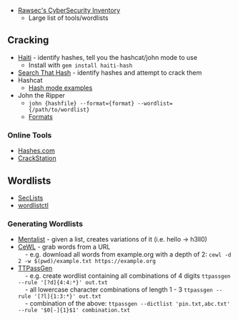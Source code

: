 - [Rawsec's CyberSecurity Inventory](https://inventory.raw.pm/tools.html#title-tools-cracking)
	- Large list of tools/wordlists
## Cracking
- [Haiti](https://noraj.github.io/haiti/#/) - identify hashes, tell you the hashcat/john mode to use
	- Install with `gem install haiti-hash`
- [Search That Hash](https://github.com/HashPals/Search-That-Hash) - identify hashes and attempt to crack them
- Hashcat
	- [Hash mode examples](https://hashcat.net/wiki/doku.php?id=example_hashes)
- John the Ripper
	- `john {hashfile} --format={format} --wordlist={/path/to/wordlist}`
	- [Formats](https://pentestmonkey.net/cheat-sheet/john-the-ripper-hash-formats)
### Online Tools
- [Hashes.com](https://hashes.com/en/decrypt/hash)
- [CrackStation](https://crackstation.net/)
## Wordlists
- [SecLists](https://github.com/danielmiessler/SecLists)  
- [wordlistctl](https://github.com/BlackArch/wordlistctl)   
### Generating Wordlists  
- [Mentalist](https://github.com/sc0tfree/mentalist) - given a list, creates variations of it (i.e. hello -> h3ll0)  
- [CeWL](https://github.com/digininja/CeWL) - grab words from a URL  
    - e.g. download all words from example.org with a depth of 2: `cewl -d 2 -w $(pwd)/example.txt https://example.org`  
- [TTPassGen](https://github.com/tp7309/TTPassGen)  
    - e.g. create wordlist containing all combinations of 4 digits `ttpassgen --rule '[?d]{4:4:*}' out.txt`  
    - all lowercase character combinations of length 1 - 3 `ttpassgen --rule '[?l]{1:3:*}' out.txt`  
    - combination of the above: `ttpassgen --dictlist 'pin.txt,abc.txt' --rule '$0[-]{1}$1' combination.txt`